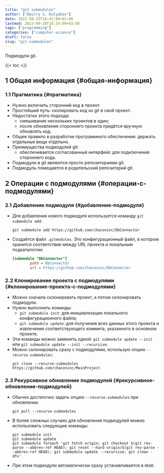 ```yaml
---
title: "git submodules"
author: ["Dmitry S. Kulyabov"]
date: 2022-08-23T18:42:00+03:00
lastmod: 2023-09-28T16:19:00+03:00
tags: ["programming"]
categories: ["computer-science"]
draft: false
slug: "git-submodules"
---
```


Подмодули git.

<!--more-->

{{< toc >}}


## <span class="section-num">1</span> Общая информация {#общая-информация}


### <span class="section-num">1.1</span> Прагматика {#прагматика}

-   Нужно включить сторонний код в проект.
-   Простейший путь: скопировать код из git в свой проект.
-   Недостатки этого подхода:
    -   смешивание нескольких проектов в один;
    -   после обновления стороннего проекта придётся вручную обновлять код.
-   Общее правило в разработке программного обеспечения: держать отдельные вещи отдельно.
-   Преимущества подмодулей git:
    -   обеспечивается согласованный интерфейс для подключения стороннего кода.
-   Подмодули в git являются просто репозиториями git.
-   Подмодуль помещается в родительский репозиторий git.


## <span class="section-num">2</span> Операции с подмодулями {#операции-с-подмодулями}


### <span class="section-num">2.1</span> Добавление подмодуля {#добавление-подмодуля}

-   Для добавления нового подмодуля используется команду `git submodule add`:
    ```shell
    git submodule add https://github.com/chaconinc/DbConnector
    ```
-   Создаётся файл `.gitmodules`. Это конфигурационный файл, в котором хранится соответствие между URL проекта и локальным подкаталогом:
    ```ini
    [submodule "DbConnector"]
            path = DbConnector
            url = https://github.com/chaconinc/DbConnector
    ```


### <span class="section-num">2.2</span> Клонирование проекта с подмодулями {#клонирование-проекта-с-подмодулями}

-   Можно сначала склонировать проект, а потом склонировать подмодули.
-   Нужно выполнить команды:
    -   `git submodule init`: для инициализации локального конфигурационного файла;
    -   `git submodule update`: для получения всех данных этого проекта и извлечения соответствующего коммита, указанного в основном проекте.
-   Эти команды можно заменить одной: `git submodule update --init` или `git submodule update --init --recursive`.
-   Можно склонировать сразу с подмодулями, использую опцию `--recurse-submodules`:
    ```shell
    git clone --recurse-submodules https://github.com/chaconinc/MainProject
    ```


### <span class="section-num">2.3</span> Рекурсивное обновление подмодулей {#рекурсивное-обновление-подмодулей}

-   Обычно достаточно задать опцию `--recurse-submodules` при обновлении:
    ```shell
    git pull --recurse-submodules
    ```
-   В более сложных случаях для обновления подмодулей можно использовать следующие команды:
    ```shell
    git submodule init
    git submodule update
    git submodule foreach 'git fetch origin; git checkout $(git rev-parse --abbrev-ref HEAD); git reset --hard origin/$(git rev-parse --abbrev-ref HEAD); git submodule update --recursive; git clean -dfx'
    ```
-   При этом подмодули автоматически сразу устанавливается в `HEAD`.
